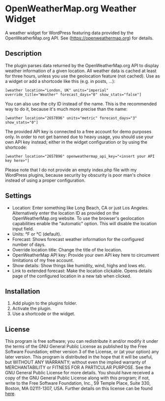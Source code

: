 # OpenWeatherMap.org Weather Widget
A weather widget for WordPress featuring data provided by the OpenWeatherMap.org API. See (https://openweathermap.org) for details.

## Description
The plugin parses data returned by the OpenWeatherMap.org API to display weather information of a given location. All weather data is cached at least for three hours, unless you use the geolocation feature (not cached).
Use as a widget or add a shortcode like this (e.g. in posts, ...):

`[weather location="London, UK" units="imperial" override_title="Weather" forecast_days="0" show_stats="false"]`


You can also use the city ID instead of the name. This is the recommended way to do it, because it's much more precise than the name:

`[weather location="2657896" units="metric" forecast_days="3" show_stats="0"]`


The provided API key is connected to a free account for demo purposes only. In order to not get banned due to heavy usage, you should use your own API key instead; either in the widget configuration or by using the shortcode:

`[weather location="2657896" openweathermap_api_key="<insert your API key here>"]`


Please note that I do not provide an empty index.php file with my WordPress plugins, because security by obscurity is poor man's choice instead of using a proper configuration.

## Settings
* Location: Enter something like Long Beach, CA or just Los Angeles. Alternatively enter the location ID as provided on the OpenWeatherMap.org website. To use the browser's geolocation capabilities enable the "automatic" option. This will disable the location input field.
* Units: °F or °C (default).
* Forecast: Shows forecast weather information for the configured number of days.
* Override location title: Change the title of the location.
* OpenWeatherMap API key: Provide your own API key here to circumvent limitations of my free account.
* Show details: Show things like humidity, wind, highs and lows etc.
* Link to extended forecast: Make the location clickable. Opens details page of the configured location in a new tab when clicked.

## Installation
1. Add plugin to the plugins folder.
2. Activate the plugin.
3. Use a shortcode or the widget.

## License
This program is free software; you can redistribute it and/or modify it under the terms of the GNU General Public License as published by the Free Software Foundation; either version 3 of the License, or (at your option) any later version. This program is distributed in the hope that it will be useful, but WITHOUT ANY WARRANTY; without even the implied warranty of MERCHANTABILITY or FITNESS FOR A PARTICULAR PURPOSE. See the GNU General Public License for more details. You should have received a copy of the GNU General Public License along with this program; if not, write to the Free Software Foundation, Inc., 59 Temple Place, Suite 330, Boston, MA 02111-1307, USA. Further details on this license can be found [here](https://www.gnu.org/licenses/gpl-3.0.html).